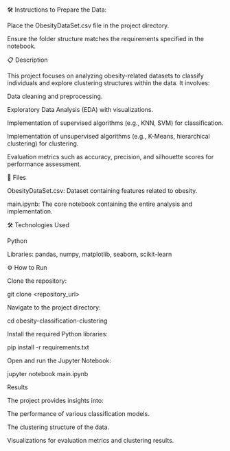 🛠️ Instructions to Prepare the Data:

Place the ObesityDataSet.csv file in the project directory.

Ensure the folder structure matches the requirements specified in the notebook.

📋 Description

This project focuses on analyzing obesity-related datasets to classify individuals and explore clustering structures within the data. It involves:

Data cleaning and preprocessing.

Exploratory Data Analysis (EDA) with visualizations.

Implementation of supervised algorithms (e.g., KNN, SVM) for classification.

Implementation of unsupervised algorithms (e.g., K-Means, hierarchical clustering) for clustering.

Evaluation metrics such as accuracy, precision, and silhouette scores for performance assessment.

📂 Files

ObesityDataSet.csv: Dataset containing features related to obesity.

main.ipynb: The core notebook containing the entire analysis and implementation.

🛠️ Technologies Used

Python

Libraries: pandas, numpy, matplotlib, seaborn, scikit-learn

⚙️ How to Run

Clone the repository:

git clone <repository_url>

Navigate to the project directory:

cd obesity-classification-clustering

Install the required Python libraries:

pip install -r requirements.txt

Open and run the Jupyter Notebook:

jupyter notebook main.ipynb

Results

The project provides insights into:

The performance of various classification models.

The clustering structure of the data.

Visualizations for evaluation metrics and clustering results.

